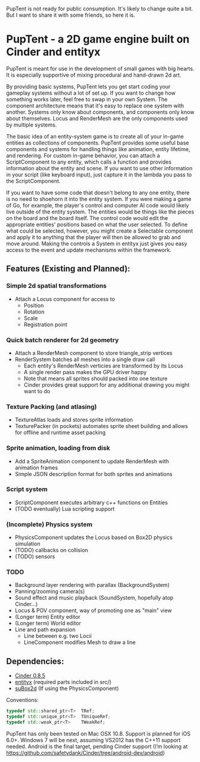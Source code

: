 PupTent is not ready for public consumption.
It's likely to change quite a bit.
But I want to share it with some friends, so here it is.

# PupTent - a 2D game engine built on Cinder and entityx

PupTent is meant for use in the development of small games with big hearts.
It is especially supportive of mixing procedural and hand-drawn 2d art.

By providing basic systems, PupTent lets you get start coding your gameplay
systems without a lot of set up. If you want to change how something works later,
feel free to swap in your own System. The component architecture means that
it's easy to replace one system with another.
Systems only know about components, and components only know about themselves.
Locus and RenderMesh are the only components used by multiple systems.

The basic idea of an entity-system game is to create all of your in-game entities
as collections of components. PupTent provides some useful base components and
systems for handling things like animation, entity lifetime, and rendering. For
custom in-game behavior, you can attach a ScriptComponent to any entity, which
calls a function and provides information about the entity and scene. If you want
to use other information in your script (like keyboard input), just capture it in
the lambda you pass to the ScriptComponent.

If you want to have some code that doesn't belong to any one entity, there is no
need to shoehorn it into the entity system. If you were making a game of Go, for
example, the player's control and computer AI code would likely live outside of
the entity system. The entities would be things like the pieces on the board and
the board itself. The control code would edit the appropriate entities' positions
based on what the user selected. To define what could be selected, however, you
might create a Selectable component and apply it to anything that the player will
then be allowed to grab and move around. Making the controls a System in entityx
just gives you easy access to the event and update mechanisms within the framework.

## Features (Existing and Planned):
### Simple 2d spatial transformations
- Attach a Locus component for access to
  - Position
  - Rotation
  - Scale
  - Registration point

### Quick batch renderer for 2d geometry
- Attach a RenderMesh component to store triangle_strip vertices
- RenderSystem batches all meshes into a single draw call
  - Each entity's RenderMesh verticies are transformed by its Locus
  - A single render pass makes the GPU driver happy
  - Note that means all sprites should packed into one texture
  - Cinder provides great support for any additional drawing you might want to do

### Texture Packing (and atlasing)
- TextureAtlas loads and stores sprite information
- TexturePacker (in pockets) automates sprite sheet building and allows for offline and runtime asset packing

### Sprite animation, loading from disk
- Add a SpriteAnimation component to update RenderMesh with animation frames
- Simple JSON description format for both sprites and animations

### Script system
- ScriptComponent executes arbitrary c++ functions on Entities
- (TODO eventually) Lua scripting support

### (Incomplete) Physics system
- PhysicsComponent updates the Locus based on Box2D physics simulation
- (TODO) callbacks on collision
- (TODO) sensors

### TODO
- Background layer rendering with parallax (BackgroundSystem)
- Panning/zooming camera(s)
- Sound effect and music playback (SoundSystem, hopefully atop Cinder...)
- Locus & POV component, way of promoting one as "main" view
- (Longer term) Entity editor
- (Longer term) World editor
- Line and path expansion
  - Line between e.g. two Locii
  - LineComponent modifies Mesh to draw a line

## Dependencies:
- [Cinder 0.8.5](http://libcinder.org/download)
- [entityx](http://github.com/alecthomas/entityx) (required parts included in src/)
- [suBox2d](http://github.com/sansumbrella/suBox2D) (If using the PhysicsComponent)

Conventions:
```c++
typedef std::shared_ptr<T>  TRef;
typedef std::unique_ptr<T>  TUniqueRef;
typedef std::weak_ptr<T>    TWeakRef;
```

PupTent has only been tested on Mac OSX 10.8.
Support is planned for iOS 6.0+.
Windows 7 will be next, assuming VS2012 has the C++11 support needed.
Android is the final target, pending Cinder support
(I’m looking at https://github.com/safetydank/Cinder/tree/android-dev/android)
